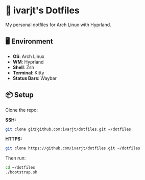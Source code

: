 # 🧩 ivarjt's Dotfiles

My personal dotfiles for Arch Linux with Hyprland.

## 🖥️ Environment

- **OS**: Arch Linux  
- **WM**: Hyprland  
- **Shell**: Zsh  
- **Terminal**: Kitty  
- **Status Bars**: Waybar  

## 📦 Setup

Clone the repo:

**SSH:**
```bash
git clone git@github.com:ivarjt/dotfiles.git ~/dotfiles
```

**HTTPS:**
```bash
git clone https://github.com/ivarjt/dotfiles.git ~/dotfiles
```

Then run:
```bash
cd ~/dotfiles
./bootstrap.sh
```
